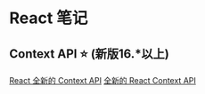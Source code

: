 # React 笔记

##  Context API :star: (新版16.*以上)

[React 全新的 Context API](https://loveky.github.io/2018/03/05/react-new-context-api/)
[全新的 React Context API](https://github.com/Hancoson/blog/issues/27)

